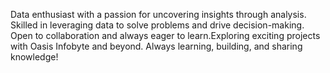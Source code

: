 Data enthusiast with a passion for uncovering insights through analysis. Skilled in leveraging data to solve problems and drive decision-making. Open to collaboration and always eager to learn.Exploring exciting projects with Oasis Infobyte and beyond. Always learning, building, and sharing knowledge!
